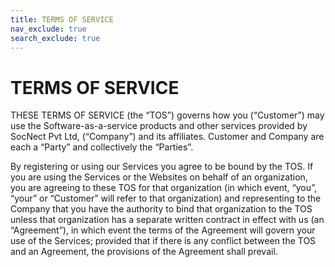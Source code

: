 ```yaml
---
title: TERMS OF SERVICE
nav_exclude: true
search_exclude: true
---
```


TERMS OF SERVICE
==============

THESE TERMS OF SERVICE (the “TOS”) governs how you (“Customer”) may use the Software-as-a-service products and other services provided by SocNect Pvt Ltd, (“Company”) and its affiliates. Customer and Company are each a “Party” and collectively the “Parties”.

By registering or using our Services you agree to be bound by the TOS. If you are using the Services or the Websites on behalf of an organization, you are agreeing to these TOS for that organization (in which event, “you”, “your” or “Customer” will refer to that organization) and representing to the Company that you have the authority to bind that organization to the TOS unless that organization has a separate written contract in effect with us (an “Agreement”), in which event the terms of the Agreement will govern your use of the Services; provided that if there is any conflict between the TOS and an Agreement, the provisions of the Agreement shall prevail.